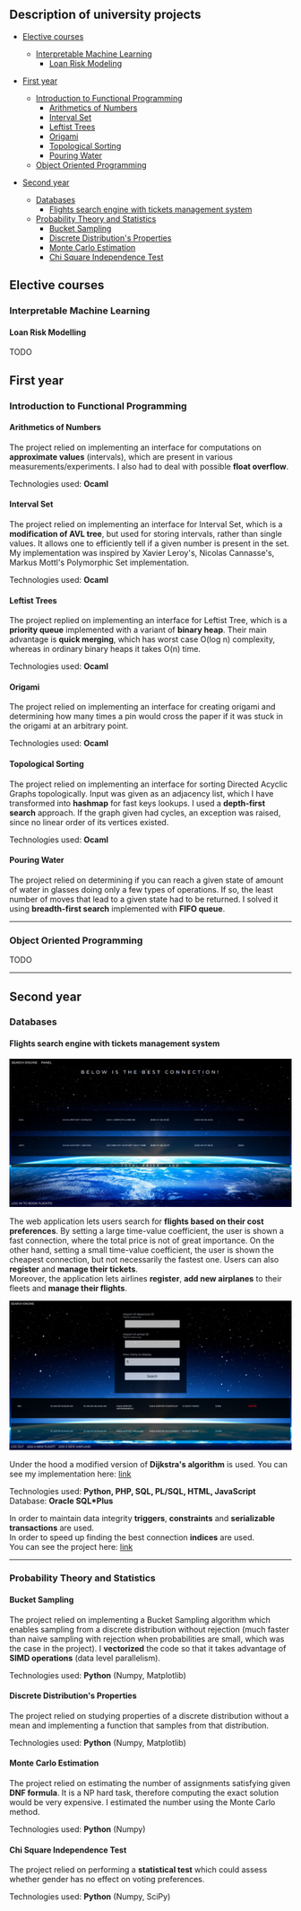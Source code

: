 ## Description of university projects

- [Elective courses](#Elective-courses)
  - [Interpretable Machine Learning](#Interpretable-Machine-Learning)
    - [Loan Risk Modeling](#Loan-Risk-Modelling)

- [First year](#First-year)
  - [Introduction to Functional Programming](#Introduction-to-Functional-Programming)
    - [Arithmetics of Numbers](#Arithmetics-of-Numbers)
    - [Interval Set](#Interval-Set)
    - [Leftist Trees](#Leftist-Trees)
    - [Origami](#Origami)
    - [Topological Sorting](#Topological-Sorting)
    - [Pouring Water](#Pouring-Water)
  - [Object Oriented Programming](#Object-Oriented-Programming)
 
- [Second year](#Second-year)
  - [Databases](#Databases)
    - [Flights search engine with tickets management system](#Flights-search-engine-with-tickets-management-system)
  - [Probability Theory and Statistics](#Probability-Theory-and-Statistics)
    - [Bucket Sampling](#Bucket-Sampling)
    - [Discrete Distribution's Properties](#Discrete-Distributions-Properties)
    - [Monte Carlo Estimation](#Monte-Carlo-Estimation)
    - [Chi Square Independence Test](#Chi-Square-Independence-Test)


## Elective courses
### Interpretable Machine Learning
#### Loan Risk Modelling
TODO
    
## First year
### Introduction to Functional Programming
#### Arithmetics of Numbers
The project relied on implementing an interface for computations on <b>approximate values</b> (intervals), which are present in various measurements/experiments. I also had to deal with possible <b>float overflow</b>.

Technologies used: <b>Ocaml</b>

#### Interval Set
The project relied on implementing an interface for Interval Set, which is a <b>modification of AVL tree</b>, but used for storing intervals, rather than single values. It allows one to efficiently tell if a given number is present in the set. My implementation was inspired by Xavier Leroy's, Nicolas Cannasse's, Markus Mottl's Polymorphic Set implementation.

Technologies used: <b>Ocaml</b>

#### Leftist Trees
The project replied on implementing an interface for Leftist Tree, which is a <b>priority queue</b> implemented with a variant of <b>binary heap</b>. Their main advantage is <b>quick merging</b>, which has worst case O(log n) complexity, whereas in ordinary binary heaps it takes O(n) time.

Technologies used: <b>Ocaml</b>

#### Origami
The project relied on implementing an interface for creating origami and determining how many times a pin would cross the paper if it was stuck in the origami at an arbitrary point.

Technologies used: <b>Ocaml</b>

#### Topological Sorting
The project relied on implementing an interface for sorting Directed Acyclic Graphs topologically. Input was given as an adjacency list, which I have transformed into <b>hashmap</b> for fast keys lookups. I used a <b>depth-first search</b> approach. If the graph given had cycles, an exception was raised, since no linear order of its vertices existed. 

Technologies used: <b>Ocaml</b>

#### Pouring Water
The project relied on determining if you can reach a given state of amount of water in glasses doing only a few types of operations. If so, the least number of moves that lead to a given state had to be returned. I solved it using <b>breadth-first search</b> implemented with <b>FIFO queue</b>.

<hr>

### Object Oriented Programming
TODO

<hr>
    
## Second year
### Databases
#### Flights search engine with tickets management system
  <img src='https://github.com/olafplacha/MIMUW/blob/main/Second_Year/Databases/Project/doc/result.png'/>

The web application lets users search for <b>flights based on their cost preferences</b>. By setting a large time-value coefficient, the user is shown a fast connection, where the total price is not of great importance. On the other hand, setting a small time-value coefficient, the user is shown the cheapest connection, but not necessarily the fastest one. Users can also <b>register</b> and <b>manage their tickets</b>.<br/>
Moreover, the application lets airlines <b>register</b>, <b>add new airplanes</b> to their fleets and <b>manage their flights</b>.

<img src='https://github.com/olafplacha/MIMUW/blob/main/Second_Year/Databases/Project/doc/airlinePanel.png'/>

Under the hood a modified version of <b>Dijkstra's algorithm</b> is used. You can see my implementation here: [link](https://github.com/olafplacha/MIMUW/blob/main/Second_Year/Databases/Project/algorithm/dijkstra.py)

Technologies used: <b>Python, PHP, SQL, PL/SQL, HTML, JavaScript</b><br/>
Database: <b>Oracle SQL*Plus</b>

In order to maintain data integrity <b>triggers</b>, <b>constraints</b> and <b>serializable transactions</b> are used.<br/>
In order to speed up finding the best connection <b>indices</b> are used.<br/>
You can see the project here: [link](https://students.mimuw.edu.pl/~op429584/project/)

<hr>

### Probability Theory and Statistics
#### Bucket Sampling
The project relied on implementing a Bucket Sampling algorithm which enables sampling from a discrete distribution without rejection (much faster than naive sampling with rejection when probabilities are small, which was the case in the project). I <b>vectorized</b> the code so that it takes advantage of <b>SIMD operations</b> (data level parallelism).

Technologies used: <b>Python</b> (Numpy, Matplotlib) 
#### Discrete Distribution's Properties
The project relied on studying properties of a discrete distribution without a mean and implementing a function that samples from that distribution.

Technologies used: <b>Python</b> (Numpy, Matplotlib) 
#### Monte Carlo Estimation
The project relied on estimating the number of assignments satisfying given <b>DNF formula</b>. It is a NP hard task, therefore computing the exact solution would be very expensive. I estimated the number using the Monte Carlo method.

Technologies used: <b>Python</b> (Numpy) 
#### Chi Square Independence Test
The project relied on performing a <b>statistical test</b> which could assess whether gender has no effect on voting preferences. 

Technologies used: <b>Python</b> (Numpy, SciPy) 
